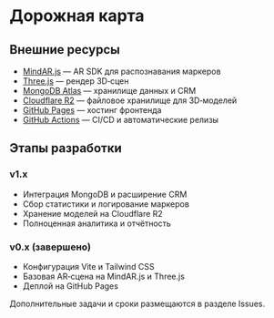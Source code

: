 # Дорожная карта

## Внешние ресурсы

- [MindAR.js](https://hiukim.github.io/mind-ar-js-doc/) — AR SDK для распознавания маркеров
- [Three.js](https://threejs.org/) — рендер 3D‑сцен
- [MongoDB Atlas](https://www.mongodb.com/atlas) — хранилище данных и CRM
- [Cloudflare R2](https://www.cloudflare.com/products/r2/) — файловое хранилище для 3D‑моделей
- [GitHub Pages](https://pages.github.com/) — хостинг фронтенда
- [GitHub Actions](https://docs.github.com/actions) — CI/CD и автоматические релизы

## Этапы разработки

### v1.x

- Интеграция MongoDB и расширение CRM
- Сбор статистики и логирование маркеров
- Хранение моделей на Cloudflare R2
- Полноценная аналитика и отчётность

### v0.x (завершено)

- Конфигурация Vite и Tailwind CSS
- Базовая AR‑сцена на MindAR.js и Three.js
- Деплой на GitHub Pages

Дополнительные задачи и сроки размещаются в разделе Issues.
